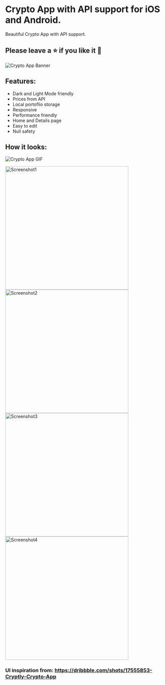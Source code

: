 # Crypto App with API support for iOS and Android.
Beautiful Crypto App with API support.
## Please leave a ⭐ if you like it 💙

![Crypto App Banner](https://github.com/aravind-aimedlabs/Crypto-App/raw/main/assets/crypto_app_banner.jpg)

## Features:
- Dark and Light Mode friendly
- Prices from API
- Local portoflio storage
- Responsive
- Performance friendly
- Home and Details page
- Easy to edit
- Null safety


## How it looks:

![Crypto App GIF](https://github.com/aravind-aimedlabs/Crypto-App/raw/main/assets/app_gif.gif)

<img width="390" alt="Screenshot1" src="https://github.com/aravind-aimedlabs/Crypto-App/raw/main/assets/img1.png">

<img width="390" alt="Screenshot2" src="https://github.com/aravind-aimedlabs/Crypto-App/raw/main/assets/img2.png">

<img width="390" alt="Screenshot3" src="https://github.com/aravind-aimedlabs/Crypto-App/raw/main/assets/img3.png">

<img width="390" alt="Screenshot4" src="https://github.com/aravind-aimedlabs/Crypto-App/raw/main/assets/img4.png">

### UI inspiration from: https://dribbble.com/shots/17555853-Cryptly-Crypto-App
